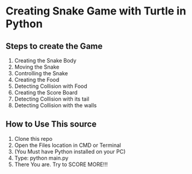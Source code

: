 # Creating Snake Game with Turtle in Python
## Steps to create the Game
1. Creating the Snake Body
2. Moving the Snake
3. Controlling the Snake
4. Creating the Food
5. Detecting Collision with Food
6. Creating the Score Board
7. Detecting Collision with its tail
8. Detecting Collision with the walls

## How to Use This source
1. Clone this repo
2. Open the Files location in CMD or Terminal
3. (You Must have Python installed on your PC)
4. Type: python main.py
5. There You are. Try to SCORE MORE!!!

